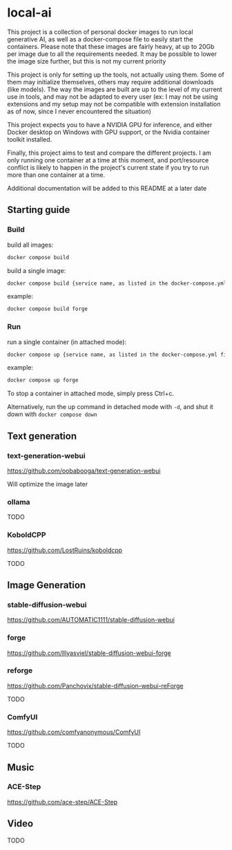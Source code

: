 # local-ai

This project is a collection of personal docker images to run local generative AI, as well as a docker-compose file to easily start the containers.
Please note that these images are fairly heavy, at up to 20Gb per image due to all the requirements needed. It may be possible to lower the image size further, but this is not my current priority

This project is only for setting up the tools, not actually using them. Some of them may initialize themselves, others may require additional downloads (like models).
The way the images are built are up to the level of my current use in tools, and may not be adapted to every user (ex: I may not be using extensions and my setup may not be compatible with extension installation as of now, since I never encountered the situation)

This project expects you to have a NVIDIA GPU for inference, and either Docker desktop on Windows with GPU support, or the Nvidia container toolkit installed.

Finally, this project aims to test and compare the different projects. I am only running one container at a time at this moment, and port/resource conflict is likely to happen in the project's current state if you try to run more than one container at a time.

Additional documentation will be added to this README at a later date

## Starting guide

### Build
build all images:
```sh
docker compose build
```

build a single image:
```sh
docker compose build {service name, as listed in the docker-compose.yml file}
```

example: 
```sh
docker compose build forge
```

### Run
run a single container (in attached mode):
```sh
docker compose up {service name, as listed in the docker-compose.yml file}
```

example: 
```sh
docker compose up forge
```
To stop a container in attached mode, simply press Ctrl+c. 

Alternatively, run the up command in detached mode with `-d`, and shut it down with `docker compose down`


## Text generation

### text-generation-webui

https://github.com/oobabooga/text-generation-webui

Will optimize the image later

### ollama

TODO

### KoboldCPP

https://github.com/LostRuins/koboldcpp

TODO

## Image Generation

### stable-diffusion-webui

https://github.com/AUTOMATIC1111/stable-diffusion-webui

### forge

https://github.com/lllyasviel/stable-diffusion-webui-forge

### reforge

https://github.com/Panchovix/stable-diffusion-webui-reForge

TODO

### ComfyUI

https://github.com/comfyanonymous/ComfyUI

TODO

## Music

### ACE-Step

https://github.com/ace-step/ACE-Step

## Video

TODO